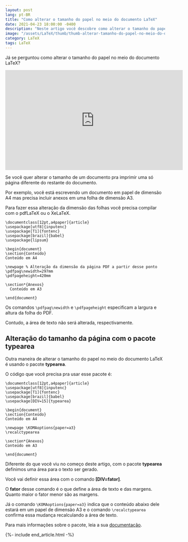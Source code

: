 ```yaml
---
layout: post
lang: pt-BR
title: "Como alterar o tamanho do papel no meio do documento LaTeX"
date: 2021-04-23 18:00:00 -0400
description: "Neste artigo você descobre como alterar o tamanho do papel no meio do documento LaTeX."
image: "/assets/LaTeX/thumb/thumb-alterar-tamanho-do-papel-no-meio-do-documento-LaTeX.jpg"
category: LaTeX
tags: LaTeX
---
```


Já se perguntou como alterar o tamanho do papel no meio do documento LaTeX?

<!-- Youtube Video -->
<div class="yt-video">
<iframe width="560" height="315" src="https://www.youtube.com/embed/cRNMtmYU0FM?si=h6dAm9Lnxue8hsiD" title="YouTube video player" frameborder="0" allow="accelerometer; autoplay; clipboard-write; encrypted-media; gyroscope; picture-in-picture; web-share" allowfullscreen></iframe>
</div>

Se você quer alterar o tamanho de um documento pra imprimir uma só página diferente do restante do documento.

Por exemplo, você está escrevendo um documento em papel de dimensão A4 mas precisa incluir anexos em uma folha de dimensão A3.

Para fazer essa alteração da dimensão das folhas você precisa compilar com o pdfLaTeX ou o XeLaTeX.

```TeX
\documentclass[12pt,a4paper]{article}
\usepackage[utf8]{inputenc}
\usepackage[T1]{fontenc}
\usepackage[brazil]{babel}
\usepackage{lipsum}

\begin{document}
\section{Conteúdo}
Conteúdo em A4

\newpage % Alteração da dimensão da página PDF a partir desse ponto
\pdfpag\newidth=297mm
\pdfpageheight=420mm

\section*{Anexos}
  Conteúdo em A3

\end{document}
```

Os comandos `\pdfpag\newidth` e `\pdfpageheight` especificam a largura e altura da folha do PDF.

Contudo, a área de texto não será alterada, respectivamente.

## Alteração do tamanho da página com o pacote typearea

Outra maneira de alterar o tamanho do papel no meio do documento LaTeX é usando o pacote **typearea**.

O código que você precisa pra usar esse pacote é:

```TeX
\documentclass[12pt,a4paper]{article}
\usepackage[utf8]{inputenc}
\usepackage[T1]{fontenc}
\usepackage[brazil]{babel}
\usepackage[DIV=15]{typearea}

\begin{document}
\section{Conteúdo}
Conteúdo em A4

\newpage \KOMAoptions{paper=a3}
\recalctypearea

\section*{Anexos}
Conteúdo em A3

\end{document}
```

Diferente do que você viu no começo deste artigo, com o pacote **typearea** definimos uma área para o texto ser gerado.

Você vai definir essa área com o comando **[DIV=fator]**.

O **fator** desse comando é o que define a área de texto e das margens. Quanto maior o fator menor são as margens.

Já o comando `\KOMAoptions{paper=a3}` indica que o conteúdo abaixo dele estará em um papel de dimensão A3 e o comando `\recalctypearea` confirma essa mudança recalculando a área de texto.

Para mais informações sobre o pacote, leia a sua <a href="https://www.ctan.org/pkg/typearea" target="_blank">documentação</a>.

{%- include end_article.html -%}
